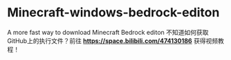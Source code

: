 # Minecraft-windows-bedrock-editon
A more fast way to download Minecraft Bedrock editon
不知道如何获取GitHub上的执行文件？前往
**https://space.bilibili.com/474130186** 获得视频教程！
